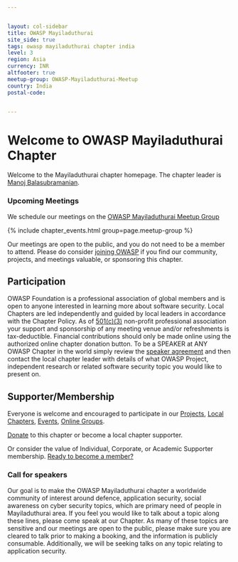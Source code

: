 ```yaml
---


layout: col-sidebar
title: OWASP Mayiladuthurai
site_side: true
tags: owasp mayiladuthurai chapter india
level: 3
region: Asia
currency: INR
altfooter: true
meetup-group: OWASP-Mayiladuthurai-Meetup
country: India
postal-code: 


---
```


# Welcome to OWASP Mayiladuthurai Chapter

Welcome to the Mayiladuthurai chapter homepage. The chapter leader is [Manoj Balasubramanian](mailto:manoj.balasubramanian@owasp.org).

### Upcoming Meetings

We schedule our meetings on the [OWASP Mayiladuthurai Meetup Group](https://www.meetup.com/owasp-mayiladuthurai-meetup-group/)

{% include chapter_events.html group=page.meetup-group %}

Our meetings are open to the public, and you do not need to be a member to attend. Please do consider [joining OWASP](https://owasp.org/membership/) if you find our community, projects, and meetings valuable, or sponsoring this chapter.

## Participation

OWASP Foundation is a professional association of global members and is open to anyone
interested in learning more about software security. Local Chapters are led independently and guided by local leaders in accordance with the Chapter Policy.
As of [501(c)(3)](https://www.owasp.org/index.php/About_OWASP) non-profit
professional association your support and sponsorship of any meeting
venue and/or refreshments is tax-deductible. Financial contributions
should only be made online using the authorized online chapter donation
button. To be a SPEAKER at ANY OWASP Chapter in the world simply review
the [speaker
agreement](https://owasp.org/www-policy/) and then
contact the local chapter leader with details of what OWASP Project,
independent research or related software security topic you would like
to present on.

## Supporter/Membership
Everyone is welcome and encouraged to participate in our [Projects](https://owasp.org/projects/), [Local Chapters](/chapters), [Events](https://owasp.org/events/), [Online Groups](https://groups.google.com/a/owasp.com/).

[Donate](https://owasp.org/donate/?reponame=www-chapter-mayiladuthurai&title=OWASP+Mayiladuthurai)
to this chapter or become a local chapter supporter.

Or consider the value of Individual, Corporate, or Academic Supporter
membership. [Ready to become a member?](https://owasp.org/membership/)


### Call for speakers

Our goal is to make the OWASP Mayiladuthurai chapter a worldwide community of interest around defence, application security, social awareness on cyber security topics, which are primary need of people in Mayiladuthurai area. If you feel you would like to talk about a topic along these lines, please come speak at our Chapter. As many of these topics are sensitive and our meetings are open to the public, please make sure you are cleared to talk prior to making a booking, and the information is publicly consumable. Additionally, we will be seeking talks on any topic relating to application security.

